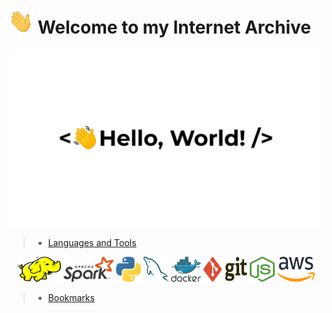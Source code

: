 # ︎<img title="hi" alt="Hi,it's me!" src="./Assets/hi.gif" width="40" height="40" /> Welcome to my Internet Archive

<!-- Work smarter, not harder -->



︎<img title="hi" alt="Hi,it's me!" src="./Assets/HelloWorld.gif"/>

<!--
身为一个程序员最重要的还是一定要有自己的作品    
能有一个作品和我的名字联系在一起，应当成为在职业生涯前期着意的方向   
这个作品是必须由我主导的————我自己的作品   
无论大小，无论用户多少，也无论star，维护下去
有一天它会成为你改变生活，改变角色，最理所应当的理由。  
-->

<!--我仔细的审视了一下自己的能力，想要写出改变世界的产品恐怕是很难完成了，所以讨巧选择了整理归纳记录总结，把这个当作自己的产品，认认真真输出内容，踏踏实实埋下一颗种子，短时间内可能没有结果，但坚持做了说不定就能带来意外的收获~👀-->

> * [Languages and Tools](https://github.com/sitJac/Marks/tree/main/Notes)
<p align="center">
	<img title="Hadoop" alt="Hadoop" src="./Assets/hadoop.svg" width="70" height="40" />
	<img title="Spark" alt="Spark" src="./Assets/apache_spark.svg" width="80" height="40" />
	<img title="Python" alt="Python" src="./Assets/python.svg" width="40" height="40" />
	<img title="MySQL" alt="MySQL" src="./Assets/mysql.svg" width="40" height="40" />
	<img title="Docker" alt="Docker" src="./Assets/docker.svg" height="40" />
	<img title="Git" alt="Git" src="./Assets/git.svg" width="70" height="40" />
	<img title="NodeJS" alt="NodeJS" src="./Assets/nodejs.svg" width="40" height="40" />	
	<img title="AWS" alt="AWS" src="./Assets/aws.svg" width="60" height="40" />
</p>

> * [Bookmarks](https://github.com/sitJac/Marks)
> 



